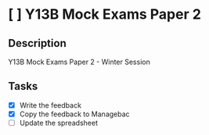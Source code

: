 # [ ] Y13B Mock Exams Paper 2

## Description

Y13B Mock Exams Paper 2 - Winter Session

## Tasks

- [x] Write the feedback
- [x] Copy the feedback to Managebac
- [ ] Update the spreadsheet
